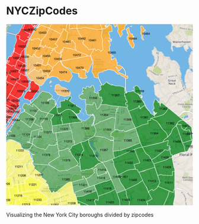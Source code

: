# NYCZipCodes

![cover](Images/cover.jpg)

Visualizing the New York City boroughs divided by zipcodes
